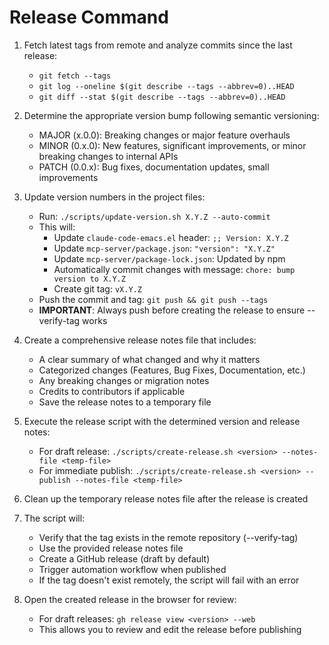 # Release Command

1. Fetch latest tags from remote and analyze commits since the last release:
   - `git fetch --tags`
   - `git log --oneline $(git describe --tags --abbrev=0)..HEAD`
   - `git diff --stat $(git describe --tags --abbrev=0)..HEAD`

2. Determine the appropriate version bump following semantic versioning:
   - MAJOR (x.0.0): Breaking changes or major feature overhauls
   - MINOR (0.x.0): New features, significant improvements, or minor breaking changes to internal APIs
   - PATCH (0.0.x): Bug fixes, documentation updates, small improvements

3. Update version numbers in the project files:
   - Run: `./scripts/update-version.sh X.Y.Z --auto-commit`
   - This will:
     - Update `claude-code-emacs.el` header: `;; Version: X.Y.Z`
     - Update `mcp-server/package.json`: `"version": "X.Y.Z"`
     - Update `mcp-server/package-lock.json`: Updated by npm
     - Automatically commit changes with message: `chore: bump version to X.Y.Z`
     - Create git tag: `vX.Y.Z`
   - Push the commit and tag: `git push && git push --tags`
   - **IMPORTANT**: Always push before creating the release to ensure --verify-tag works

4. Create a comprehensive release notes file that includes:
   - A clear summary of what changed and why it matters
   - Categorized changes (Features, Bug Fixes, Documentation, etc.)
   - Any breaking changes or migration notes
   - Credits to contributors if applicable
   - Save the release notes to a temporary file

5. Execute the release script with the determined version and release notes:
   - For draft release: `./scripts/create-release.sh <version> --notes-file <temp-file>`
   - For immediate publish: `./scripts/create-release.sh <version> --publish --notes-file <temp-file>`

6. Clean up the temporary release notes file after the release is created

7. The script will:
   - Verify that the tag exists in the remote repository (--verify-tag)
   - Use the provided release notes file
   - Create a GitHub release (draft by default)
   - Trigger automation workflow when published
   - If the tag doesn't exist remotely, the script will fail with an error

8. Open the created release in the browser for review:
   - For draft releases: `gh release view <version> --web`
   - This allows you to review and edit the release before publishing
